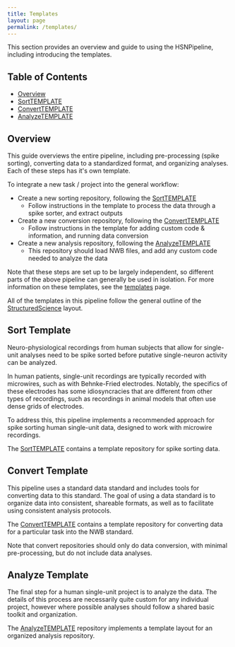 ```yaml
---
title: Templates
layout: page
permalink: /templates/
---
```


This section provides an overview and guide to using the HSNPipeline, including introducing the templates.

## Table of Contents

- [Overview](#overview)
- [SortTEMPLATE](#sort-template)
- [ConvertTEMPLATE](#convert-template)
- [AnalyzeTEMPLATE](#analyze-template)

## Overview

This guide overviews the entire pipeline, including pre-processing (spike sorting), converting
data to a standardized format, and organizing analyses. Each of these steps has it's own template.

To integrate a new task / project into the general workflow:
- Create a new sorting repository, following the [SortTEMPLATE](https://github.com/HSNPipeline/SortTEMPLATE)
    - Follow instructions in the template to process the data through a spike sorter, and extract outputs
- Create a new conversion repository, following the [ConvertTEMPLATE](https://github.com/HSNPipeline/ConvertTEMPLATE)
    - Follow instructions in the template for adding custom code & information, and running data conversion
- Create a new analysis repository, following the [AnalyzeTEMPLATE](https://github.com/HSNPipeline/AnalyzeTEMPLATE)
    - This repository should load NWB files, and add any custom code needed to analyze the data

Note that these steps are set up to be largely independent, so different parts of the above pipeline
can generally be used in isolation. For more information on these templates, see the
[templates](https://hsupipeline.github.io/templates) page.

All of the templates in this pipeline follow the general outline of the
[StructuredScience](https://github.com/structuredscience/) layout.

## Sort Template

Neuro-physiological recordings from human subjects that allow for single-unit analyses
need to be spike sorted before putative single-neuron activity can be analyzed.

In human patients, single-unit recordings are typically recorded with microwires,
such as with Behnke-Fried electrodes. Notably, the specifics of these electrodes
has some idiosyncracies that are different from other types of recordings, such as
recordings in animal models that often use dense grids of electrodes.

To address this, this pipeline implements a recommended approach for spike sorting
human single-unit data, designed to work with microwire recordings.

The [SortTEMPLATE](https://github.com/HSNPipeline/SortTEMPLATE)
contains a template repository for spike sorting data.

## Convert Template

This pipeline uses a standard data standard and includes tools for converting data to this standard.
The goal of using a data standard is to organize data into consistent, shareable formats, as well as to
facilitate using consistent analysis protocols.

The [ConvertTEMPLATE](https://github.com/HSNPipeline/ConvertTEMPLATE)
contains a template repository for converting data for a particular task
into the NWB standard.

Note that convert repositories should only do data conversion, with minimal pre-processing,
but do not include data analyses.

## Analyze Template

The final step for a human single-unit project is to analyze the data.
The details of this process are necessarily quite custom for any individual project,
however where possible analyses should follow a shared basic toolkit and organization.

The [AnalyzeTEMPLATE](https://github.com/HSNPipeline/AnalyzeTEMPLATE)
repository implements a template layout for an organized analysis repository.
